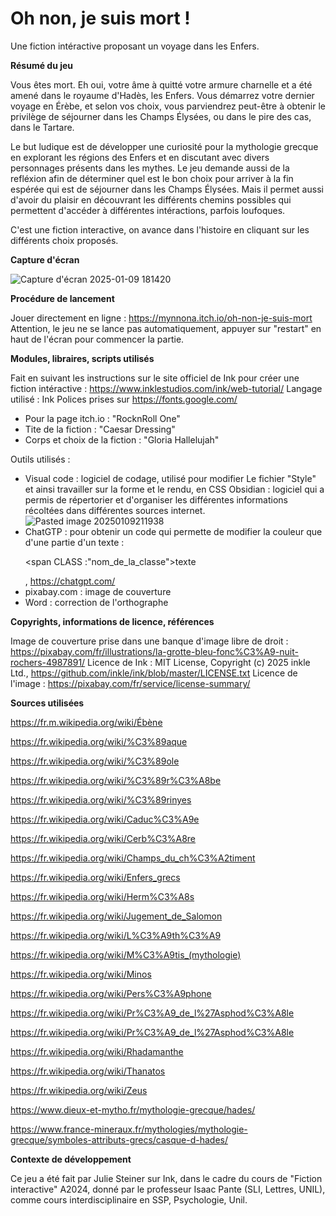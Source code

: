 # **Oh non, je suis mort !**
Une fiction intéractive proposant un voyage dans les Enfers.

**Résumé du jeu**

Vous êtes mort.
Eh oui, votre âme à quitté votre armure charnelle et a été amené dans le royaume d'Hadès, les Enfers. Vous démarrez votre dernier voyage en Érèbe, et selon vos choix, vous parviendrez peut-être à obtenir le privilège de séjourner dans les Champs Élysées, ou dans le pire des cas, dans le Tartare. 

Le but ludique est de développer une curiosité pour la mythologie grecque en explorant les régions des Enfers et en discutant avec divers personnages présents dans les mythes. Le jeu demande aussi de la refléxion afin de déterminer quel est le bon choix pour arriver à la fin espérée qui est de séjourner dans les Champs Élysées. Mais il permet aussi d'avoir du plaisir en découvrant les différents chemins possibles qui permettent d'accéder à différentes intéractions, parfois loufoques. 

C'est une fiction interactive, on avance dans l'histoire en cliquant sur les différents choix proposés.

**Capture d'écran**

![Capture d'écran 2025-01-09 181420](https://github.com/user-attachments/assets/4fe55e25-de40-40c6-b3e4-79dfc1071958)

**Procédure de lancement**

Jouer directement en ligne : https://mynnona.itch.io/oh-non-je-suis-mort
Attention, le jeu ne se lance pas automatiquement, appuyer sur "restart" en haut de l'écran pour commencer la partie.
 
**Modules, libraires, scripts utilisés**

Fait en suivant les instructions sur le site officiel de Ink pour créer une fiction intéractive : https://www.inklestudios.com/ink/web-tutorial/
Langage utilisé : Ink
Polices prises sur https://fonts.google.com/
- Pour la page itch.io : "RocknRoll One"
- Tite de la fiction : "Caesar Dressing"
- Corps et choix de la fiction : "Gloria Hallelujah"

Outils utilisés :
- Visual code : logiciel de codage, utilisé pour modifier Le fichier "Style" et ainsi travailler sur la forme et le rendu, en CSS
Obsidian : logiciel qui a permis de répertorier et d'organiser les différentes informations récoltées dans différentes sources internet.
![Pasted image 20250109211938](https://github.com/user-attachments/assets/2a097e87-1926-42f6-a34f-ab66c8134b52)
- ChatGTP : pour obtenir un code qui permette de modifier la couleur que d'une partie d'un texte : <p> <span CLASS :"nom_de_la_classe">texte</span> </p>, https://chatgpt.com/
- pixabay.com : image de couverture
- Word : correction de l'orthographe

**Copyrights, informations de licence, références**

Image de couverture prise dans une banque d'image libre de droit : https://pixabay.com/fr/illustrations/la-grotte-bleu-fonc%C3%A9-nuit-rochers-4987891/
Licence de Ink : MIT License, Copyright (c) 2025 inkle Ltd., https://github.com/inkle/ink/blob/master/LICENSE.txt
Licence de l'image : https://pixabay.com/fr/service/license-summary/

**Sources utilisées**

https://fr.m.wikipedia.org/wiki/Ébène

https://fr.wikipedia.org/wiki/%C3%89aque

https://fr.wikipedia.org/wiki/%C3%89ole

https://fr.wikipedia.org/wiki/%C3%89r%C3%A8be

https://fr.wikipedia.org/wiki/%C3%89rinyes

https://fr.wikipedia.org/wiki/Caduc%C3%A9e 

https://fr.wikipedia.org/wiki/Cerb%C3%A8re

https://fr.wikipedia.org/wiki/Champs_du_ch%C3%A2timent

https://fr.wikipedia.org/wiki/Enfers_grecs

https://fr.wikipedia.org/wiki/Herm%C3%A8s

https://fr.wikipedia.org/wiki/Jugement_de_Salomon

https://fr.wikipedia.org/wiki/L%C3%A9th%C3%A9

https://fr.wikipedia.org/wiki/M%C3%A9tis_(mythologie)

https://fr.wikipedia.org/wiki/Minos

https://fr.wikipedia.org/wiki/Pers%C3%A9phone 

https://fr.wikipedia.org/wiki/Pr%C3%A9_de_l%27Asphod%C3%A8le

https://fr.wikipedia.org/wiki/Pr%C3%A9_de_l%27Asphod%C3%A8le

https://fr.wikipedia.org/wiki/Rhadamanthe

https://fr.wikipedia.org/wiki/Thanatos

https://fr.wikipedia.org/wiki/Zeus 

https://www.dieux-et-mytho.fr/mythologie-grecque/hades/

https://www.france-mineraux.fr/mythologies/mythologie-grecque/symboles-attributs-grecs/casque-d-hades/

**Contexte de développement**

Ce jeu a été fait par Julie Steiner sur Ink, dans le cadre du cours de "Fiction interactive" A2024, donné par le professeur Isaac Pante (SLI, Lettres, UNIL), comme cours interdisciplinaire en SSP, Psychologie, Unil.

